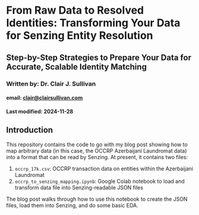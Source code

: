 # From Raw Data to Resolved Identities: Transforming Your Data for Senzing Entity Resolution
## Step-by-Step Strategies to Prepare Your Data for Accurate, Scalable Identity Matching
### Written by: Dr. Clair J. Sullivan
#### email: clair@clairsullivan.com
#### Last modified: 2024-11-28

## Introduction

This repository contains the code to go with my blog post showing how to map arbitrary data (in this case, the OCCRP Azerbaijani Laundromat data) into a format that can be read by Senzing.  At present, it contains two files:

1. `occrp_17k.csv`: OCCRP transaction data on entities within the Azerbaijani Laundromat
2. `occrp_to_senzing_mapping.ipynb`: Google Colab notebook to load and transform data file into Senzing-readable JSON files

The blog post walks through how to use this notebook to create the JSON files, load them into Senzing, and do some basic EDA.
